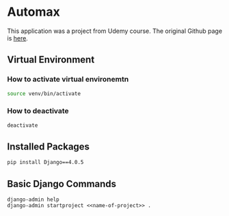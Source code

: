 # Automax

This application was a project from Udemy course. The original Github page is [here](https://github.com/preneure/automax_django_web_app).

## Virtual Environment

### How to activate virtual environemtn

```bash
source venv/bin/activate
```

### How to deactivate

```bash
deactivate
```

## Installed Packages

```bash
pip install Django==4.0.5
```

## Basic Django Commands

```
django-admin help
django-admin startproject <<name-of-project>> .
```

